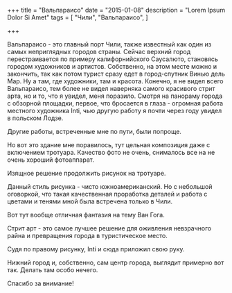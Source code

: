 +++
title = "Вальпараисо"
date = "2015-01-08"
description = "Lorem Ipsum Dolor Si Amet"
tags = [
    "Чили",
    "Вальпараисо",
]

+++

Вальпараисо - это главный порт Чили, также известный как один из самых неприглядных городов страны. Сейчас верхний город перестраивается по примеру калифорнийского Саусалюто, становясь городом художников и артистов. Собственно, на этом месте можно и закончить, так как потом турист сразу едет в город-спутник Винью дель Мар.
Ну а там, где художники, там и красота. Конечно, я не видел всего Вальпараисо, тем более не видел наверняка самого красивого стрит арта, но и то, что я увидел, меня поразило.
Смотря на панораму города с обзорной площадки, первое, что бросается в глаза - огромная работа местного художника Inti, чью другую работу я почти через году увидел в польском Лодзе.


Другие работы, встреченные мне по пути, были попроще.

Но вот это здание мне поравилось, тут цельная композиция даже с включением тротуара. Качество фото не очень, снималось все на не очень хороший фотоаппарат.

Изящное решение продолжить рисунок на тротуаре.

Данный стиль рисунка - чисто южноамериканский. Но с небольшой оговоркой, что такая качественная проработка деталей и работа с цветами и тенями мной была встречена только в Чили.


Вот тут вообще отличная фантазия на тему Ван Гога.

Стрит арт - это самое лучшее решение для оживления невзрачного райна и превращения города в туристическое место.

Судя по правому рисунку, Inti и сюда приложил свою руку.

Нижний город и, собственно, сам центр города, выглядит примерно вот так. Делать там особо нечего.

Спасибо за внимание!
